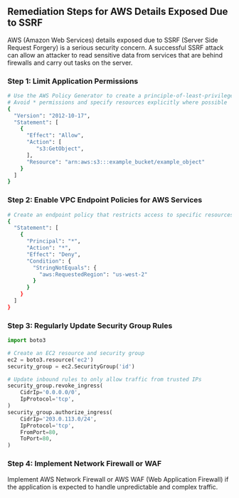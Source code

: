 

## Remediation Steps for AWS Details Exposed Due to SSRF
AWS (Amazon Web Services) details exposed due to SSRF (Server Side Request Forgery) is a serious security concern. A successful SSRF attack can allow an attacker to read sensitive data from services that are behind firewalls and carry out tasks on the server.

### Step 1: Limit Application Permissions
```bash
# Use the AWS Policy Generator to create a principle-of-least-privileges policy
# Avoid * permissions and specify resources explicitly where possible
{
  "Version": "2012-10-17",
  "Statement": [
    {
      "Effect": "Allow",
      "Action": [
         "s3:GetObject",
      ],
      "Resource": "arn:aws:s3:::example_bucket/example_object"
    }
  ]
} 
```

### Step 2: Enable VPC Endpoint Policies for AWS Services
```bash
# Create an endpoint policy that restricts access to specific resources and actions
{
  "Statement": [
    {
      "Principal": "*",
      "Action": "*",
      "Effect": "Deny",
      "Condition": {
        "StringNotEquals": {
          "aws:RequestedRegion": "us-west-2"
        }
      }
    }
  ]
}
```

### Step 3: Regularly Update Security Group Rules
```python
import boto3

# Create an EC2 resource and security group
ec2 = boto3.resource('ec2')
security_group = ec2.SecurityGroup('id')

# Update inbound rules to only allow traffic from trusted IPs
security_group.revoke_ingress(
    CidrIp='0.0.0.0/0',
    IpProtocol='tcp',
)
security_group.authorize_ingress(
    CidrIp='203.0.113.0/24',
    IpProtocol='tcp',
    FromPort=80,
    ToPort=80,
)
```

### Step 4: Implement Network Firewall or WAF
Implement AWS Network Firewall or AWS WAF (Web Application Firewall) if the application is expected to handle unpredictable and complex traffic.